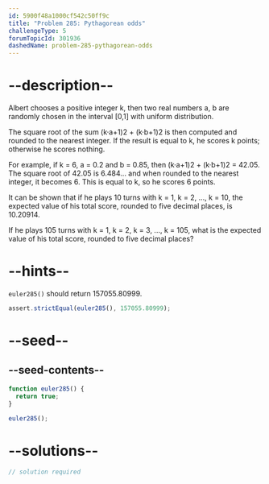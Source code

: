 ```yaml
---
id: 5900f48a1000cf542c50ff9c
title: "Problem 285: Pythagorean odds"
challengeType: 5
forumTopicId: 301936
dashedName: problem-285-pythagorean-odds
---
```


# --description--

Albert chooses a positive integer k, then two real numbers a, b are randomly chosen in the interval \[0,1] with uniform distribution.

The square root of the sum (k·a+1)2 + (k·b+1)2 is then computed and rounded to the nearest integer. If the result is equal to k, he scores k points; otherwise he scores nothing.

For example, if k = 6, a = 0.2 and b = 0.85, then (k·a+1)2 + (k·b+1)2 = 42.05. The square root of 42.05 is 6.484... and when rounded to the nearest integer, it becomes 6. This is equal to k, so he scores 6 points.

It can be shown that if he plays 10 turns with k = 1, k = 2, ..., k = 10, the expected value of his total score, rounded to five decimal places, is 10.20914.

If he plays 105 turns with k = 1, k = 2, k = 3, ..., k = 105, what is the expected value of his total score, rounded to five decimal places?

# --hints--

`euler285()` should return 157055.80999.

```js
assert.strictEqual(euler285(), 157055.80999);
```

# --seed--

## --seed-contents--

```js
function euler285() {
  return true;
}

euler285();
```

# --solutions--

```js
// solution required
```
